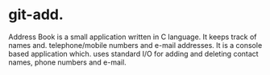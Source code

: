 # git-add.

Address Book is a small application written in C language. It keeps track of names and. telephone/mobile numbers and e-mail addresses. It is a console based application which. uses standard I/O for adding and deleting contact names, phone numbers and e-mail.
